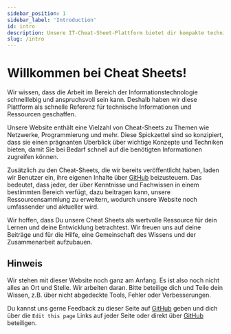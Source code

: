 ```yaml
---
sidebar_position: 1
sidebar_label: 'Introduction'
id: intro
description: Unsere IT-Cheat-Sheet-Plattform bietet dir kompakte technische Infos und Ressourcen für eine schnelle und herausfordernde Branche. Mit Benutzerbeiträgen über GitHub soll es eine umfassende, aktuelle Ressource für dein Lernen und Entwicklung werden. Werde Teil unserer Wissens- und Zusammenarbeitsgemeinschaft.
slug: /intro
---
```


# Willkommen bei Cheat Sheets!

Wir wissen, dass die Arbeit im Bereich der Informationstechnologie schnelllebig und anspruchsvoll sein kann. Deshalb haben wir diese Plattform als schnelle Referenz für technische Informationen und Ressourcen geschaffen.

Unsere Website enthält eine Vielzahl von Cheat-Sheets zu Themen wie Netzwerke, Programmierung und mehr. Diese Spickzettel sind so konzipiert, dass sie einen prägnanten Überblick über wichtige Konzepte und Techniken bieten, damit Sie bei Bedarf schnell auf die benötigten Informationen zugreifen können.

Zusätzlich zu den Cheat-Sheets, die wir bereits veröffentlicht haben, laden wir Benutzer ein, ihre eigenen Inhalte über [GitHub](https://github.com/datenschmutz/docs) beizusteuern. Das bedeutet, dass jeder, der über Kenntnisse und Fachwissen in einem bestimmten Bereich verfügt, dazu beitragen kann, unsere Ressourcensammlung zu erweitern, wodurch unsere Website noch umfassender und aktueller wird.

Wir hoffen, dass Du unsere Cheat Sheets als wertvolle Ressource für dein Lernen und deine Entwicklung betrachtest. Wir freuen uns auf deine Beiträge und für die Hilfe, eine Gemeinschaft des Wissens und der Zusammenarbeit aufzubauen.

## Hinweis

Wir stehen mit dieser Website noch ganz am Anfang. Es ist also noch nicht alles an Ort und Stelle. Wir arbeiten daran. Bitte beteilige dich und Teile dein Wissen, z.B. über nicht abgedeckte Tools, Fehler oder Verbesserungen.

Du kannst uns gerne Feedback zu dieser Seite auf [GitHub](https://github.com/datenschmutz/documentation/issues) geben und dich über die `Edit this page` Links auf jeder Seite oder direkt über [GitHub](https://github.com/datenschmutz/docs) beteiligen.
